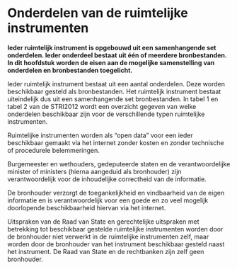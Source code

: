 # Onderdelen van de ruimtelijke instrumenten
**Ieder ruimtelijk instrument is opgebouwd uit een samenhangende set onderdelen.
Ieder onderdeel bestaat uit één of meerdere bronbestanden. In dit hoofdstuk
worden de eisen aan de mogelijke samenstelling van onderdelen en bronbestanden
toegelicht.**

Ieder ruimtelijk instrument bestaat uit een aantal onderdelen. Deze worden
beschikbaar gesteld als bronbestanden. Het ruimtelijk instrument bestaat
uiteindelijk dus uit een samenhangende set bronbestanden. In tabel 1 en tabel 2
van de STRI2012 wordt een overzicht gegeven van welke onderdelen beschikbaar
zijn voor de verschillende typen ruimtelijke instrumenten.

Ruimtelijke instrumenten worden als “open data” voor een ieder beschikbaar
gemaakt via het internet zonder kosten en zonder technische of procedurele
belemmeringen.

Burgemeester en wethouders, gedeputeerde staten en de verantwoordelijke minister
of ministers (hierna aangeduid als bronhouder) zijn verantwoordelijk voor de
inhoudelijke correctheid van de informatie.

De bronhouder verzorgt de toegankelijkheid en vindbaarheid van de eigen
informatie en is verantwoordelijk voor een goede en zo veel mogelijk doorlopende
beschikbaarheid hiervan via het internet.

Uitspraken van de Raad van State en gerechtelijke uitspraken met betrekking tot
beschikbaar gestelde ruimtelijke instrumenten worden door de bronhouder niet
verwerkt in de ruimtelijke instrumenten zelf, maar worden door de bronhouder van
het instrument beschikbaar gesteld naast het instrument. De Raad van State en de
rechtbanken zijn zelf geen bronhouder.
